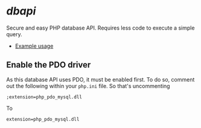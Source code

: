 # ***dbapi***
Secure and easy PHP database API. Requires less code to execute a simple query.
- [Example usage](https://gitlab.com/eddiejibson/dbapi/blob/master/example.php)
## Enable the PDO driver
As this database API uses PDO, it must be enabled first. To do so, comment out the following within your `php.ini` file.
So that's uncommenting

    ;extension=php_pdo_mysql.dll

To

    extension=php_pdo_mysql.dll

